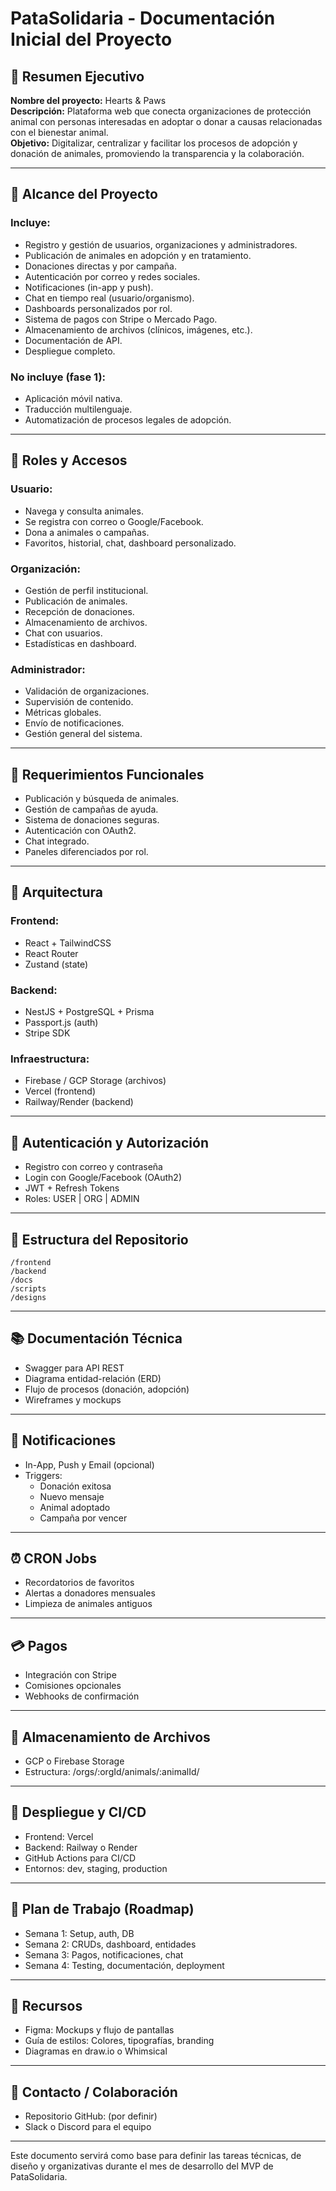 # PataSolidaria - Documentación Inicial del Proyecto

## 📄 Resumen Ejecutivo

**Nombre del proyecto:** Hearts & Paws  
**Descripción:** Plataforma web que conecta organizaciones de protección animal con personas interesadas en adoptar o donar a causas relacionadas con el bienestar animal.  
**Objetivo:** Digitalizar, centralizar y facilitar los procesos de adopción y donación de animales, promoviendo la transparencia y la colaboración.

---

## 🎯 Alcance del Proyecto

### Incluye:
- Registro y gestión de usuarios, organizaciones y administradores.
- Publicación de animales en adopción y en tratamiento.
- Donaciones directas y por campaña.
- Autenticación por correo y redes sociales.
- Notificaciones (in-app y push).
- Chat en tiempo real (usuario/organismo).
- Dashboards personalizados por rol.
- Sistema de pagos con Stripe o Mercado Pago.
- Almacenamiento de archivos (clínicos, imágenes, etc.).
- Documentación de API.
- Despliegue completo.

### No incluye (fase 1):
- Aplicación móvil nativa.
- Traducción multilenguaje.
- Automatización de procesos legales de adopción.

---

## 👤 Roles y Accesos

### Usuario:
- Navega y consulta animales.
- Se registra con correo o Google/Facebook.
- Dona a animales o campañas.
- Favoritos, historial, chat, dashboard personalizado.

### Organización:
- Gestión de perfil institucional.
- Publicación de animales.
- Recepción de donaciones.
- Almacenamiento de archivos.
- Chat con usuarios.
- Estadísticas en dashboard.

### Administrador:
- Validación de organizaciones.
- Supervisión de contenido.
- Métricas globales.
- Envío de notificaciones.
- Gestión general del sistema.

---

## 🔧 Requerimientos Funcionales
- Publicación y búsqueda de animales.
- Gestión de campañas de ayuda.
- Sistema de donaciones seguras.
- Autenticación con OAuth2.
- Chat integrado.
- Paneles diferenciados por rol.

---

## 🧰 Arquitectura

### Frontend:
- React + TailwindCSS
- React Router
- Zustand (state)

### Backend:
- NestJS + PostgreSQL + Prisma
- Passport.js (auth)
- Stripe SDK

### Infraestructura:
- Firebase / GCP Storage (archivos)
- Vercel (frontend)
- Railway/Render (backend)

---

## 🔐 Autenticación y Autorización
- Registro con correo y contraseña
- Login con Google/Facebook (OAuth2)
- JWT + Refresh Tokens
- Roles: USER | ORG | ADMIN

---

## 📁 Estructura del Repositorio
```
/frontend
/backend
/docs
/scripts
/designs
```

---

## 📚 Documentación Técnica
- Swagger para API REST
- Diagrama entidad-relación (ERD)
- Flujo de procesos (donación, adopción)
- Wireframes y mockups

---

## 🔔 Notificaciones
- In-App, Push y Email (opcional)
- Triggers:
  - Donación exitosa
  - Nuevo mensaje
  - Animal adoptado
  - Campaña por vencer

---

## ⏰ CRON Jobs
- Recordatorios de favoritos
- Alertas a donadores mensuales
- Limpieza de animales antiguos

---

## 💳 Pagos
- Integración con Stripe
- Comisiones opcionales
- Webhooks de confirmación

---

## 📂 Almacenamiento de Archivos
- GCP o Firebase Storage
- Estructura:
  /orgs/:orgId/animals/:animalId/

---

## 🚀 Despliegue y CI/CD
- Frontend: Vercel
- Backend: Railway o Render
- GitHub Actions para CI/CD
- Entornos: dev, staging, production

---

## 📅 Plan de Trabajo (Roadmap)
- Semana 1: Setup, auth, DB
- Semana 2: CRUDs, dashboard, entidades
- Semana 3: Pagos, notificaciones, chat
- Semana 4: Testing, documentación, deployment

---

## 📃 Recursos
- Figma: Mockups y flujo de pantallas
- Guía de estilos: Colores, tipografías, branding
- Diagramas en draw.io o Whimsical

---

## 🔗 Contacto / Colaboración
- Repositorio GitHub: (por definir)
- Slack o Discord para el equipo

---

Este documento servirá como base para definir las tareas técnicas, de diseño y organizativas durante el mes de desarrollo del MVP de PataSolidaria.

